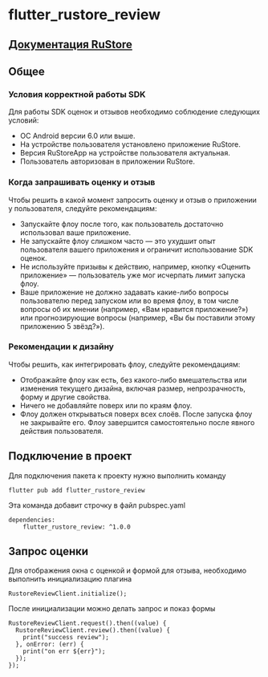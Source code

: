# flutter_rustore_review

## [Документация RuStore](https://help.rustore.ru/rustore/for_developers/developer-documentation/SDK-reviews-ratings/flutter)

## Общее

### Условия корректной работы SDK

Для работы SDK оценок и отзывов необходимо соблюдение следующих условий:

- ОС Android версии 6.0 или выше.
- На устройстве пользователя установлено приложение RuStore.
- Версия RuStoreApp на устройстве пользователя актуальная.
- Пользователь  авторизован в приложении RuStore.

### Когда запрашивать оценку и отзыв

Чтобы решить в какой момент запросить оценку и отзыв о приложении у пользователя, следуйте рекомендациям:

- Запускайте флоу после того, как пользователь достаточно использовал ваше приложение.
- Не запускайте флоу слишком часто — это ухудшит опыт пользователя вашего приложения и ограничит использование SDK оценок.
- Не используйте призывы к действию, например, кнопку «Оценить приложение» — пользователь уже мог исчерпать лимит запуска флоу.
- Ваше приложение не должно задавать какие-либо вопросы пользователю перед запуском или во время флоу, в том числе вопросы об их мнении (например, «Вам нравится приложение?») или прогнозирующие вопросы (например, «Вы бы поставили этому приложению 5 звёзд?»).

### Рекомендации к дизайну

Чтобы решить, как интегрировать флоу, следуйте рекомендациям:

- Отображайте флоу как есть, без какого-либо вмешательства или изменения текущего дизайна, включая размер, непрозрачность, форму и другие свойства.
- Ничего не добавляйте поверх или по краям флоу.
- Флоу должен открываться поверх всех слоёв. После запуска флоу не закрывайте его. Флоу завершится самостоятельно после явного действия пользователя. 


## Подключение в проект

Для подключения пакета к проекту нужно выполнить команду

```
flutter pub add flutter_rustore_review
```

Эта команда добавит строчку в файл pubspec.yaml

```
dependencies:
    flutter_rustore_review: ^1.0.0
```

## Запрос оценки

Для отображения окна с оценкой и формой для отзыва, необходимо выполнить инициализацию плагина

```
RustoreReviewClient.initialize();
```

После инициализации можно делать запрос и показ формы

```
RustoreReviewClient.request().then((value) {
  RustoreReviewClient.review().then((value) {
    print("success review");
  }, onError: (err) {
    print("on err ${err}");
  });
});
```
